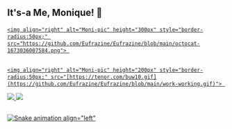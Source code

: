 ## It's-a Me, Monique! 🍄

<div align="left">
    <a href="https://github.com/Eufrazine">
    
    <img align="right" alt="Moni-pic" height="300px" style="border-radius:50px;" src="https://github.com/Eufrazine/Eufrazine/blob/main/octocat-1673036007584.png"> 
</div>

##

<div align="left">
    <a href="https://github.com/Eufrazine">
    
    <img align="right" alt="Moni-pic" height="200px" style="border-radius:50px;" src="[https://tenor.com/buw10.gif](https://github.com/Eufrazine/Eufrazine/blob/main/work-working.gif)"> 
</div>

<div>
    <a href="https://github.com/Eufrazine">
    <img height="180em" src="https://github-readme-stats.vercel.app/api/top-langs/?Eufrazine&layout=compact&langs_count=7&theme=dracula"/>
    <img height="180em" src="https://github-readme-stats.vercel.app/api?Eufrazine&show_icons=true&theme=dracula&include_all_commits=true&count_private=true"/>
</div>

##   
 
![Snake animation align="left"](https://github.com/Eufrazine/Monique!/blob/output/github-contribution-grid-snake.svg)

